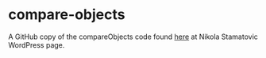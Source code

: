 # compare-objects
A GitHub copy of the compareObjects code found [here](http://stamat.wordpress.com/2013/06/22/javascript-object-comparison/) at Nikola Stamatovic WordPress page.
